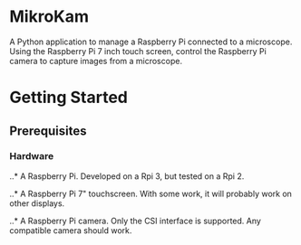 # MikroKam
A Python application to manage a Raspberry Pi connected to a microscope.
Using the Raspberry Pi 7 inch touch screen, control the Raspberry Pi camera to capture images from a microscope.

# Getting Started

## Prerequisites

### Hardware
..* A Raspberry Pi. Developed on a Rpi 3, but tested on a Rpi 2.
  
..* A Raspberry Pi 7" touchscreen. With some work, it will probably work on other displays.
  
..* A Raspberry Pi camera. Only the CSI interface is supported. Any compatible camera should work.
  
